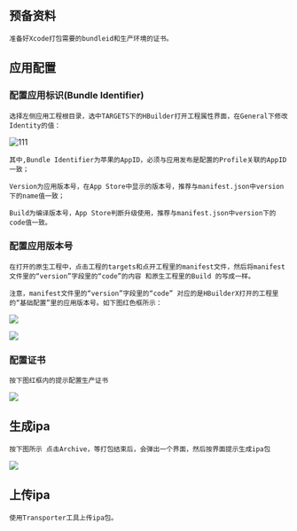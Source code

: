 ## 预备资料
    准备好Xcode打包需要的bundleid和生产环境的证书。

## 应用配置
###  配置应用标识(Bundle Identifier)

    选择左侧应用工程根目录，选中TARGETS下的HBuilder打开工程属性界面，在General下修改Identity的值：
    
![111](https://img.cdn.aliyun.dcloud.net.cn/nativedocs/5SDKiOS/PackagingIssue/gongboundleID.png)    

    其中,Bundle Identifier为苹果的AppID，必须与应用发布是配置的Profile关联的AppID一致；

    Version为应用版本号，在App Store中显示的版本号，推荐与manifest.json中version下的name值一致；

    Build为编译版本号，App Store判断升级使用，推荐与manifest.json中version下的code值一致。

###  配置应用版本号
    在打开的原生工程中，点击工程的targets和点开工程里的manifest文件，然后将manifest文件里的“version”字段里的“code”的内容 和原生工程里的Build 的写成一样。
    
    注意，manifest文件里的“version”字段里的“code” 对应的是HBuilderX打开的工程里的“基础配置”里的应用版本号。如下图红色框所示：
![](https://img.cdn.aliyun.dcloud.net.cn/nativedocs/5SDKiOS/PackagingIssue/gongbanbh1.png)

![](https://img.cdn.aliyun.dcloud.net.cn/nativedocs/5SDKiOS/PackagingIssue/gongbanbh2.png)



### 配置证书
	按下图红框内的提示配置生产证书
![](https://img.cdn.aliyun.dcloud.net.cn/nativedocs/5SDKiOS/PackagingIssue/dbfx1.png)

## 生成ipa
	按下图所示 点击Archive，等打包结束后，会弹出一个界面，然后按界面提示生成ipa包
![](https://img.cdn.aliyun.dcloud.net.cn/nativedocs/5SDKiOS/PackagingIssue/dbfx2.png)

## 上传ipa
    使用Transporter工具上传ipa包。
